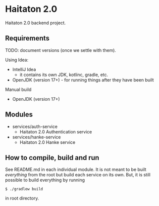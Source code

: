 # Haitaton 2.0
Haitaton 2.0 backend project.

## Requirements

TODO: document versions (once we settle with them).

Using Idea:
* IntelliJ Idea
   * it contains its own JDK, kotlinc, gradle, etc.
* OpenJDK (version 17+) - for running things after they have been built

Manual build
* OpenJDK (version 17+)

## Modules

* services/auth-service
  * Haitaton 2.0 Authentication service
* services/hanke-service
  * Haitaton 2.0 Hanke service

## How to compile, build and run

See README.md in each individual module. It is not meant to be built *everything* from the root but build each service on its own.
But, it is still possible to build everything by running
```
$ ./gradlew build
```
in root directory.
